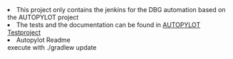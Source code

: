 <li>This project only contains the jenkins for the DBG automation based on the AUTOPYLOT project</li>
<li>The tests and the documentation can be found in <a href="https://srv-git-01-hh1.alinghi.tipp24.net/iwg/autopylot">AUTOPYLOT Testproject </a></li>
<li>Autopylot Readme <a href="https://srv-git-01-hh1.alinghi.tipp24.net/iwg/autopylot/README.md"></a></li>
execute with ./gradlew update
